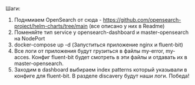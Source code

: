 Шаги:
1) Поднмиаем OpenSearch от сюда - https://github.com/opensearch-project/helm-charts/tree/main (все описано у них в Readme)
2) Поменяйте тип service у opensearch-dashboard и master-opensearch на NodePort
3) docker-compose up -d (Запуститься приложение nginx и fluent-bit)
4) Все логи от приложения будут грузиться в файлы my-error, my-acces. Конфиг fluent-bit будет смотреть в эти файлы и отдавать их в master-opensearch.
5) Заходим в dashboard выбираем index patterns который указывали в конфиге для fluent-bit. В разделе discavery будут наши логи. Победа!
